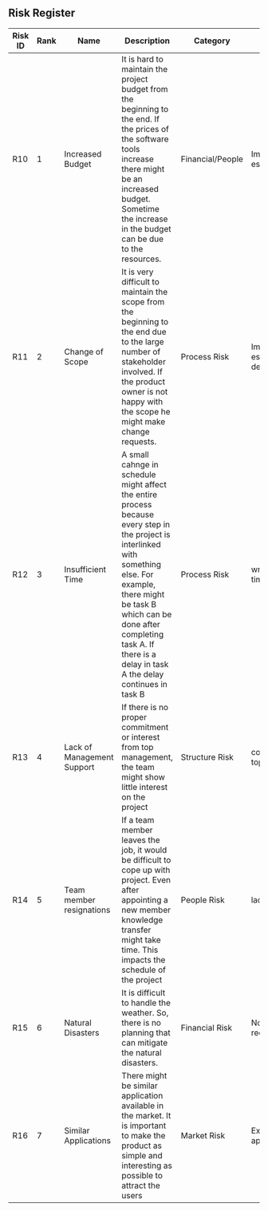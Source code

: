 ## Risk Register

Risk ID| Rank | Name | Description | Category | Root Cause | Triggers | Responses | Risk Owner | Probability | Impact | Status | 
---|---|---|---|---|---|---|---|---|---|---|---|
R10| 1 | Increased Budget | It is hard to maintain the project budget from the beginning to the end. If the prices of the software tools increase there might be an increased budget. Sometime the increase in the budget can be due to the resources.| Financial/People | Improper cost estimations | Increased cost/dissatisfaction in salaries | Risk Acceptance | Financial Manager | Medium | High | Prediction |
R11| 2 | Change of Scope | It is very difficult to maintain the scope from the beginning to the end due to the large number of stakeholder involved. If the product owner is not happy with the scope he might make change requests. | Process Risk | Improper Scope estimations/Improper deliverable | Product owners dissatisfaction | Risk Mitigation | Project Manager | High | High | Prediction |
R12| 3 | Insufficient Time | A small cahnge in schedule might affect the entire process because every step in the project is interlinked with something else. For example, there might be task B which can be done after completing task A. If there is a delay in task A the delay continues in task B| Process Risk | wrong estimation of time | unable to finish the scheduled work on time | Risk Mitigation | Project Manager & Team | High | High | Expected |
R13| 4 | Lack of Management Support | If there is no proper commitment or interest from top management, the team might show little interest on the project | Structure Risk | commitment from top management | lack of knowledge in technical aspects of the project | Risk Avoidance | Project Manager & Team | low | Medium | Avoided|
R14| 5 | Team member resignations | If a team member leaves the job, it would be difficult to cope up with project. Even after appointing a new member knowledge transfer might take time. This impacts the schedule of the project | People Risk | lack of enthusiasm | dissatisfied team member | Risk Mitigation | Project Manager | Medium | low | Expected | 
R15| 6 | Natural Disasters | It is difficult to handle the weather. So, there is no planning that can mitigate the natural disasters. | Financial Risk | Not having a disaster recovery methods | Not being prepared | Risk Acceptance | Organization | low | Medium | Anticipated |
R16| 7 | Similar Applications | There might be similar application available in the market. It is important to make the product as simple and interesting as possible to attract the users | Market Risk | Existing similar applications | Applications | Risk Acceptance | Program manager | High | Medium | Mitigated| 

